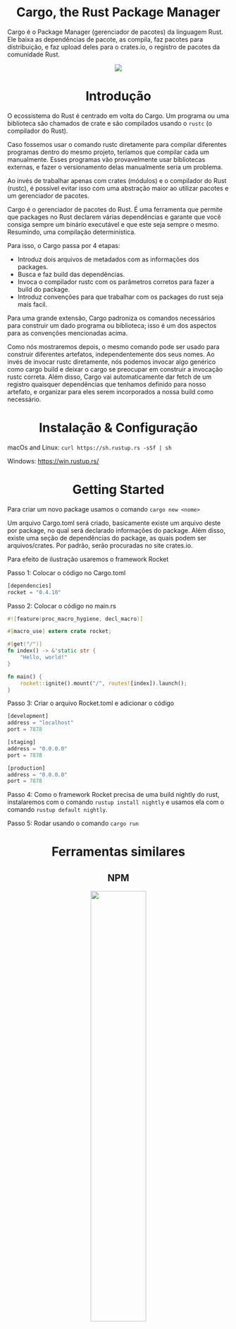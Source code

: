 <h1 align="center">
    <strong>Cargo, the Rust Package Manager</strong>
</h1>

Cargo é o Package Manager (gerenciador de pacotes) da linguagem Rust. Ele baixa as dependências de pacote, as compila, faz pacotes para distribuição, e faz upload deles para o crates.io, o registro de pacotes da comunidade Rust.

<div align="center">
    <img src="https://user-images.githubusercontent.com/102993694/200188311-3480a96c-49c4-4362-8a2b-313d72a759b4.png">
</div>

<h1 align="center">
  Introdução
</h2>

O ecossistema do Rust é centrado em volta do Cargo. Um programa ou uma biblioteca são chamados de crate e são compilados usando o `rustc` (o compilador do Rust).

Caso fossemos usar o comando rustc diretamente para compilar diferentes programas dentro do mesmo projeto, teríamos que compilar cada um manualmente. Esses programas vão provavelmente usar bibliotecas externas, e fazer o versionamento delas manualmente seria um problema.

Ao invés de trabalhar apenas com crates (módulos) e o compilador do Rust (rustc), é possível evitar isso com uma abstração maior ao utilizar pacotes e um gerenciador de pacotes.

Cargo é o gerenciador de pacotes do Rust. É uma ferramenta que permite que packages no Rust declarem várias dependências e garante que você consiga sempre um binário executável e que este seja sempre o mesmo. Resumindo, uma compilação determinística.

Para isso, o Cargo passa por 4 etapas:

- Introduz dois arquivos de metadados com as informações dos packages.
- Busca e faz build das dependências.
- Invoca o compilador rustc com os parâmetros corretos para fazer a build do package.
- Introduz convenções para que trabalhar com os packages do rust seja mais facil.

Para uma grande extensão, Cargo padroniza os comandos necessários para construir um dado programa ou biblioteca; isso é um dos aspectos para as convenções mencionadas acima.

Como nós mostraremos depois, o mesmo comando pode ser usado para construir diferentes artefatos, independentemente dos seus nomes. Ao invés de invocar rustc diretamente, nós podemos invocar algo genérico como cargo build e deixar o cargo se preocupar em construir a invocação rustc correta. Além disso, Cargo vai automaticamente dar fetch de um registro quaisquer dependências que tenhamos definido para nosso artefato, e organizar para eles serem incorporados a nossa build como necessário.

<h1 align="center">
  Instalação & Configuração
</h2>

macOs and Linux:
`curl https://sh.rustup.rs -sSf | sh`

Windows:
https://win.rustup.rs/

<h1 align="center">
  Getting Started
</h2>

Para criar um novo package usamos o comando `cargo new <nome>`

Um arquivo Cargo.toml será criado, basicamente existe um arquivo deste por package, no qual será declarado informações do package. Além disso, existe uma seção de dependências do package, as quais podem ser arquivos/crates. Por padrão, serão procuradas no site crates.io.

Para efeito de ilustração usaremos o framework Rocket

Passo 1: Colocar o código no Cargo.toml
```Rust
[dependencies]
rocket = "0.4.10"
```
Passo 2: Colocar o código no main.rs
```Rust
#![feature(proc_macro_hygiene, decl_macro)]

#[macro_use] extern crate rocket;

#[get("/")]
fn index() -> &'static str {
    "Hello, world!"
}

fn main() {
    rocket::ignite().mount("/", routes![index]).launch();
}
```
Passo 3: Criar o arquivo Rocket.toml e adicionar o código
```Rust
[development]
address = "localhost"
port = 7878

[staging]
address = "0.0.0.0"
port = 7878

[production]
address = "0.0.0.0"
port = 7878
```

Passo 4: Como o framework Rocket precisa de uma build nightly do rust, instalaremos com o comando `rustup install nightly` e usamos ela com o comando `rustup default nightly`.

Passo 5: Rodar usando o comando `cargo run`

<h1 align="center">
  Ferramentas similares
</h2>

<h2 align="center">
  NPM
</h2>

<div align="center">
    <img src="https://upload.wikimedia.org/wikipedia/commons/thumb/d/db/Npm-logo.svg/800px-Npm-logo.svg.png" width="50%">
</div>


NPM (originalmente, a abreviação para Node Package Manager) é o Gerenciador de pacotes padrão para o ambiente de execução Javascript, Node.js. Ele consiste em um cliente de linha de comando e um banco de dados online de pacotes públicos e privados, gratuítos e pagos, chamado de NPM Registry (Registro NPM). O NPM Registry é acessado por meio do client e os pacotes disponíveis podem ser navegados e pesquisados ​​por meio do site npm. 



<h2 align="center">
  YARN
</h2>

<div align="center">
    <img src="https://classic.yarnpkg.com/assets/og_image.png" width="50%">
</div>

O Yarn foi criado a partir de uma insatisfação com o Npm, pois ele apresentava alguns contratempos, dentre eles a demora em realizar alguma instalação ou atualização de segurança. Devido a esses problemas, o Facebook (Meta), juntamente com o Google e outras empresas, desenvolveram o Yarn para ser rápido, seguro e eficiente.

O Yarn pode paralelizar, isso significa que faz a instalação apenas uma vez, resultando em um processo de instalação dos pacotes mais rápido, pois possui um cacheamento global de cada pacote instalado e, assim que você precisar instalar novamente, o Yarn irá buscar nesse cache, mudando apenas a versão. 
